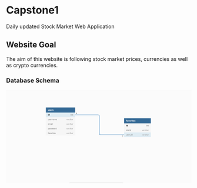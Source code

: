 # Capstone1
Daily updated Stock Market Web Application

## Website Goal
The aim of this website is following stock market prices, currencies as well as crypto currencies.


### Database Schema
![database schema](https://github.com/metenar/Capstone1/blob/main/Stock_Schema.png)
